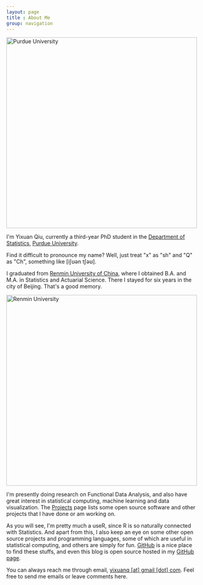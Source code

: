 ```yaml
---
layout: page
title : About Me
group: navigation
---
```


<p><a href="http://i.imgur.com/qaqnR.jpg" title="Purdue University"><img src="http://i.imgur.com/qaqnR.jpg" alt="Purdue University" class="aligncenter" width="500"/></a></p>

I'm Yixuan Qiu, currently a third-year PhD student in the
[Department of Statistics](http://www.stat.purdue.edu/), [Purdue University](http://www.purdue.edu/).

Find it difficult to pronounce my name? Well, just treat "x" as "sh" and "Q" as
"Ch", something like [iʃʊən tʃəʊ].

I graduated from [Renmin University of China](http://en.ruc.edu.cn/), where I obtained B.A. and M.A. in 
Statistics and Actuarial Science. There I stayed for six years in the city
of Beijing. That's a good memory.

<p><a href="http://i.imgur.com/feEFd.jpg" title="Seasons of RUC"><img src="http://i.imgur.com/feEFd.jpg" alt="Renmin University" class="aligncenter" width="500"/></a></p>

I'm presently doing research on Functional Data Analysis, and also have great interest
in statistical computing, machine learning and data visualization.
The [Projects](http://statr.me/projects.html) page
lists some open source software and other projects that I have done or am working on.

As you will see, I'm pretty much a useR, since R is so naturally connected with Statistics.
And apart from this, I also keep an eye on some other open source projects and programming languages,
some of which are useful in statistical computing, and others are simply for fun.
[GitHub](https://github.com/) is a nice place to find these stuffs,
and even this blog is open source hosted in my [GitHub page](https://github.com/yixuan).

You can always reach me through email, [yixuanq [at] gmail [dot] com](#). Feel free to send
me emails or leave comments here.
